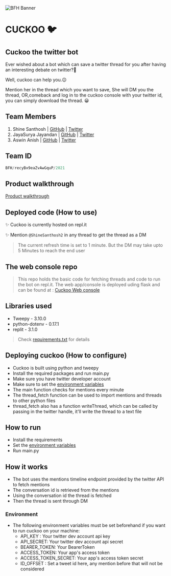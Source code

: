 ![BFH Banner](https://trello-attachments.s3.amazonaws.com/542e9c6316504d5797afbfb9/542e9c6316504d5797afbfc1/39dee8d993841943b5723510ce663233/Frame_19.png)

# CUCKOO 🐦

## Cuckoo the twitter bot

Ever wished about a bot which can save a twitter thread for you after having an interesting debate on twitter?🤔

Well, cuckoo can help you.😉

Mention her in the thread which you want to save, She will DM you the thread, OR,comeback and log in to the cuckoo console with your twitter id, you can simply download the thread. 😀

## Team Members

1. Shine Santhosh | [GitHub](https://github.com/shinesanthosh) | [Twitter](https://twitter.com/shinesanthosh2)
2. JayaSurya Jayandan | [GitHub](https://github.com/Jay-2512) | [Twitter](https://twitter.com/jay_24__)
3. Aswin Anish | [GitHub](https://github.com/AswinAnish) | [Twitter](https://twitter.com/AswinAnish1)

## Team ID

```python
BFH/recyBx9eaZvAwGquP/2021
```

## Product walkthrough

[Product walkthrough](https://www.youtube.com/watch?v=GfvWctqfKwc)

## Deployed code (How to use)

✨ Cuckoo is currently hosted on repl.it

✨ Mention `@ShineSanthosh2` in any thread to get the thread as a DM

> The current refresh time is set to 1 minute. But the DM may take upto 5 Minutes to reach the end user

## The web console repo

> This repo holds the basic code for fetching threads and code to run the bot on repl.it. The web app/console is deployed uding flask and can be found at : [Cuckoo Web console](https://github.com/Jay-2512/cuckoo)

## Libraries used

- Tweepy - 3.10.0
- python-dotenv - 0.17.1
- replit - 3.1.0

> Check [requirements.txt](./requirements.txt) for details

## Deploying cuckoo (How to configure)

- Cuckoo is built using python and tweepy
- Install the required packages and run main.py
- Make sure you have twitter developer account
- Make sure to set the [environment variables](#environment)
- The main function checks for mentions every minute
- The thread_fetch function can be used to import mentions and threads to other python files
- thread_fetch also has a function writeThread, which can be called by passing in the twitter handle, it'll write the thread to a text file

## How to run

- Install the requirements
- Set the [environment variables](#environment)
- Run main.py

## How it works

- The bot uses the mentions timeline endpoint provided by the twitter API to fetch mentions
- The conversation id is retrieved from the mentions
- Using the conversation id the thread is fetched
- Then the thread is sent through DM

### Environment

- The following environment variables must be set beforehand if you want to run cuckoo on your machine:
  - API_KEY : Your twitter dev account api key
  - API_SECRET: Your twitter dev account api secret
  - BEARER_TOKEN: Your BearerToken
  - ACCESS_TOKEN: Your app's access token
  - ACCESS_TOKEN_SECRET: Your app's access token secret
  - ID_OFFSET : Set a tweet id here, any mention before that will not be considered






















